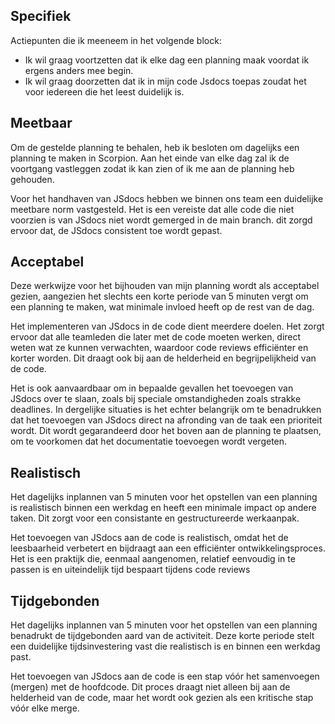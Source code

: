 ## Specifiek

Actiepunten die ik meeneem in het volgende block:

* Ik wil graag voortzetten dat ik elke dag een planning maak voordat ik ergens anders mee begin.
* Ik wil graag doorzetten dat ik in mijn code Jsdocs toepas zoudat het voor iedereen die het leest duidelijk is.

## Meetbaar

Om de gestelde planning te behalen, heb ik besloten om dagelijks een planning te maken in Scorpion. Aan het einde van elke dag zal ik de voortgang vastleggen zodat ik kan zien of ik me aan de planning heb gehouden.

Voor het handhaven van JSdocs hebben we binnen ons team een duidelijke meetbare norm vastgesteld. Het is een vereiste dat alle code die niet voorzien is van JSdocs niet wordt gemerged in de main branch. dit zorgd ervoor dat, de JSdocs consistent toe wordt gepast.


## Acceptabel

Deze werkwijze voor het bijhouden van mijn planning wordt als acceptabel gezien, aangezien het slechts een korte periode van 5 minuten vergt om een planning te maken, wat minimale invloed heeft op de rest van de dag.

Het implementeren van JSdocs in de code dient meerdere doelen. Het zorgt ervoor dat alle teamleden die later met de code moeten werken, direct weten wat ze kunnen verwachten, waardoor code reviews efficiënter en korter worden. Dit draagt ook bij aan de helderheid en begrijpelijkheid van de code.

Het is ook aanvaardbaar om in bepaalde gevallen het toevoegen van JSdocs over te slaan, zoals bij speciale omstandigheden zoals strakke deadlines. In dergelijke situaties is het echter belangrijk om te benadrukken dat het toevoegen van JSdocs direct na afronding van de taak een prioriteit wordt. Dit wordt gegarandeerd door het boven aan de planning te plaatsen, om te voorkomen dat het documentatie toevoegen wordt vergeten.

## Realistisch

Het dagelijks inplannen van 5 minuten voor het opstellen van een planning is realistisch binnen een werkdag en heeft een minimale impact op andere taken. Dit zorgt voor een consistante en gestructureerde werkaanpak.

Het toevoegen van JSdocs aan de code is realistisch, omdat het de leesbaarheid verbetert en bijdraagt aan een efficiënter ontwikkelingsproces. Het is een praktijk die, eenmaal aangenomen, relatief eenvoudig in te passen is en uiteindelijk tijd bespaart tijdens code reviews

## Tijdgebonden

Het dagelijks inplannen van 5 minuten voor het opstellen van een planning benadrukt de tijdgebonden aard van de activiteit. Deze korte periode stelt een duidelijke tijdsinvestering vast die realistisch is en binnen een werkdag past.

Het toevoegen van JSdocs aan de code is een stap vóór het samenvoegen (mergen) met de hoofdcode. Dit proces draagt niet alleen bij aan de helderheid van de code, maar het wordt ook gezien als een kritische stap vóór elke merge.